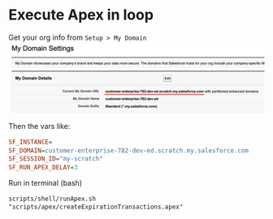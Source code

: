 # Execute Apex in loop

Get your org info from `Setup > My Domain`
![alt text](https://github.com/tibeal/images/blob/master/image-16.png?raw=true)

Then the vars like:
```cfg
SF_INSTANCE=
SF_DOMAIN=customer-enterprise-782-dev-ed.scratch.my.salesforce.com
SF_SESSION_ID="my-scratch"
SF_RUN_APEX_DELAY=3
```

Run in terminal (bash)
```apex
scripts/shell/runApex.sh "scripts/apex/createExpirationTransactions.apex"
```